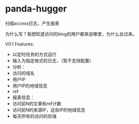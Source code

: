 panda-hugger
============

扫描access日志，产生报表

为什么写？我想知道访问的blog的用户都来自哪里，为什么会过来。

V0.1
Features:
 * 以定时任务的方式运行
 * 输入为指定格式的日志，（暂不支持配置）
 * 分析：
  * 访问的域名
  * 用户IP
  * 用户IP的地域信息
  * ref 
 * 报表信息：
  * 访问前N的文章和ref计数
  * 访问前N的来源IP，这些IP的地域信息
  * 每天所有的访问的存储

